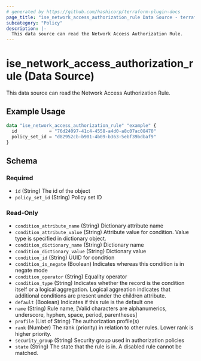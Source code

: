 ```yaml
---
# generated by https://github.com/hashicorp/terraform-plugin-docs
page_title: "ise_network_access_authorization_rule Data Source - terraform-provider-ise"
subcategory: "Policy"
description: |-
  This data source can read the Network Access Authorization Rule.
---
```


# ise_network_access_authorization_rule (Data Source)

This data source can read the Network Access Authorization Rule.

## Example Usage

```terraform
data "ise_network_access_authorization_rule" "example" {
  id            = "76d24097-41c4-4558-a4d0-a8c07ac08470"
  policy_set_id = "d82952cb-b901-4b09-b363-5ebf39bdbaf9"
}
```

<!-- schema generated by tfplugindocs -->
## Schema

### Required

- `id` (String) The id of the object
- `policy_set_id` (String) Policy set ID

### Read-Only

- `condition_attribute_name` (String) Dictionary attribute name
- `condition_attribute_value` (String) Attribute value for condition. Value type is specified in dictionary object.
- `condition_dictionary_name` (String) Dictionary name
- `condition_dictionary_value` (String) Dictionary value
- `condition_id` (String) UUID for condition
- `condition_is_negate` (Boolean) Indicates whereas this condition is in negate mode
- `condition_operator` (String) Equality operator
- `condition_type` (String) Indicates whether the record is the condition itself or a logical aggregation. Logical aggreation indicates that additional conditions are present under the children attribute.
- `default` (Boolean) Indicates if this rule is the default one
- `name` (String) Rule name, [Valid characters are alphanumerics, underscore, hyphen, space, period, parentheses]
- `profile` (List of String) The authorization profile(s)
- `rank` (Number) The rank (priority) in relation to other rules. Lower rank is higher priority.
- `security_group` (String) Security group used in authorization policies
- `state` (String) The state that the rule is in. A disabled rule cannot be matched.
